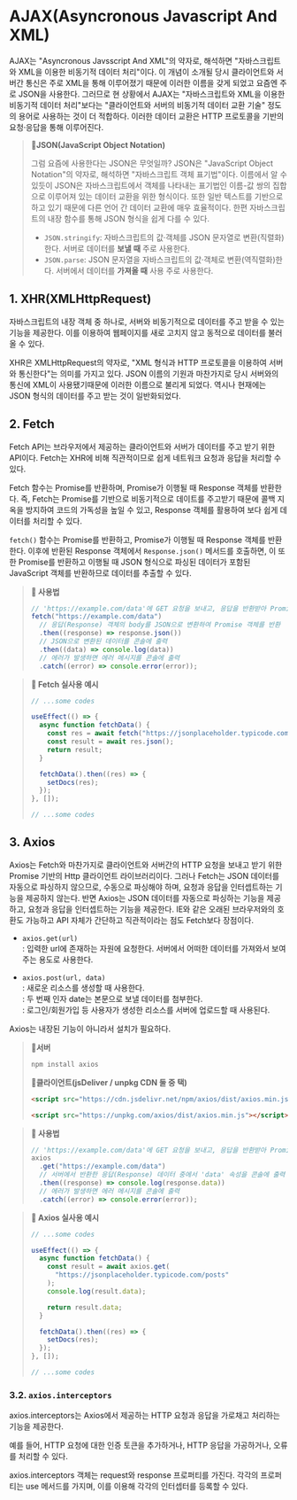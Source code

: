 # AJAX(Asyncronous Javascript And XML)

AJAX는 "Asyncronous Javsscript And XML"의 약자로, 해석하면 "자바스크립트와 XML을 이용한 비동기적 데이터 처리"이다. 이 개념이 소개될 당시 클라이언트와 서버간 통신은 주로 XML을 통해 이루어졌기 때문에 이러한 이름을 갖게 되었고 요즘엔 주로 JSON을 사용한다. 그러므로 현 상황에서 AJAX는 "자바스크립트와 XML을 이용한 비동기적 데이터 처리"보다는 "클라이언트와 서버의 비동기적 데이터 교환 기술" 정도의 용어로 사용하는 것이 더 적합하다. 이러한 데이터 교환은 HTTP 프로토콜을 기반의 요청·응답을 통해 이루어진다.

> **📌JSON(JavaScript Object Notation)**
>
> 그럼 요즘에 사용한다는 JSON은 무엇일까? JSON은 "JavaScript Object Notation"의 약자로, 해석하면 "자바스크립트 객체 표기법"이다. 이름에서 알 수 있듯이 JSON은 자바스크립트에서 객체를 나타내는 표기법인 이름-값 쌍의 집합으로 이루어져 있는 데이터 교환을 위한 형식이다. 또한 일반 텍스트를 기반으로 하고 있기 때문에 다른 언어 간 데이터 교환에 매우 효율적이다. 한편 자바스크립트의 내장 함수를 통해 JSON 형식을 쉽게 다를 수 있다.
>
> - `JSON.stringify`: 자바스크립트의 값·객체를 JSON 문자열로 변환(직렬화)한다. 서버로 데이터를 **보낼 때** 주로 사용한다.
> - `JSON.parse`: JSON 문자열을 자바스크립트의 값·객체로 변환(역직렬화)한다. 서버에서 데이터를 **가져올 때** 사용 주로 사용한다.

## 1. XHR(XMLHttpRequest)

자바스크립트의 내장 객체 중 하나로, 서버와 비동기적으로 데이터를 주고 받을 수 있는 기능을 제공한다. 이를 이용하여 웹페이지를 새로 고치지 않고 동적으로 데이터를 불러올 수 있다.

XHR은 XMLHttpRequest의 약자로, "XML 형식과 HTTP 프로토콜을 이용하여 서버와 통신한다"는 의미를 가지고 있다. JSON 이름의 기원과 마찬가지로 당시 서버와의 통신에 XML이 사용됐기때문에 이러한 이름으로 불리게 되었다. 역시나 현재에는 JSON 형식의 데이터를 주고 받는 것이 일반화되었다.

## 2. Fetch

Fetch API는 브라우저에서 제공하는 클라이언트와 서버가 데이터를 주고 받기 위한 API이다. Fetch는 XHR에 비해 직관적이므로 쉽게 네트워크 요청과 응답을 처리할 수 있다.

Fetch 함수는 Promise를 반환하며, Promise가 이행될 때 Response 객체를 반환한다. 즉, Fetch는 Promise를 기반으로 비동기적으로 데이트를 주고받기 때문에 콜백 지옥을 방지하여 코드의 가독성을 높일 수 있고, Response 객체를 활용하여 보다 쉽게 데이터를 처리할 수 있다.

`fetch()` 함수는 Promise를 반환하고, Promise가 이행될 때 Response 객체를 반환한다. 이후에 반환된 Response 객체에서 `Response.json()` 메서드를 호출하면, 이 또한 Promise를 반환하고 이행될 때 JSON 형식으로 파싱된 데이터가 포함된 JavaScript 객체를 반환하므로 데이터를 추출할 수 있다.

> **📌 사용법**
>
> ```js
> // 'https://example.com/data'에 GET 요청을 보내고, 응답을 반환받아 Promise 객체를 반환
> fetch("https://example.com/data")
>   // 응답(Response) 객체의 body를 JSON으로 변환하여 Promise 객체를 반환
>   .then((response) => response.json())
>   // JSON으로 변환된 데이터를 콘솔에 출력
>   .then((data) => console.log(data))
>   // 에러가 발생하면 에러 메시지를 콘솔에 출력
>   .catch((error) => console.error(error));
> ```

> **📌 Fetch 실사용 예시**
>
> ```js
> // ...some codes
>
> useEffect(() => {
>   async function fetchData() {
>     const res = await fetch("https://jsonplaceholder.typicode.com/posts");
>     const result = await res.json();
>     return result;
>   }
>
>   fetchData().then((res) => {
>     setDocs(res);
>   });
> }, []);
>
> // ...some codes
> ```

## 3. Axios

Axios는 Fetch와 마찬가지로 클라이언트와 서버간의 HTTP 요청을 보내고 받기 위한 Promise 기반의 Http 클라이언트 라이브러리이다. 그러나 Fetch는 JSON 데이터를 자동으로 파싱하지 않으므로, 수동으로 파싱해야 하며, 요청과 응답을 인터셉트하는 기능을 제공하지 않는다. 반면 Axios는 JSON 데이터를 자동으로 파싱하는 기능을 제공하고, 요청과 응답을 인터셉트하는 기능을 제공한다. IE와 같은 오래된 브라우저와의 호환도 가능하고 API 자체가 간단하고 직관적이라는 점도 Fetch보다 장점이다.

- `axios.get(url)`  
  : 입력한 url에 존재하는 자원에 요청한다. 서버에서 어떠한 데이터를 가져와서 보여주는 용도로 사용한다.

- `axios.post(url, data)`  
  : 새로운 리소스를 생성할 때 사용한다.  
  : 두 번째 인자 date는 본문으로 보낼 데이터를 첨부한다.  
  : 로그인/회원가입 등 사용자가 생성한 리소스를 서버에 업로드할 때 사용된다.

Axios는 내장된 기능이 아니라서 설치가 필요하다.

> **📌서버**
>
> ```bash
> npm install axios
> ```
>
> **📌클라이언트(jsDeliver / unpkg CDN 둘 중 택)**
>
> ```html
> <script src="https://cdn.jsdelivr.net/npm/axios/dist/axios.min.js"></script>
> ```
>
> ```html
> <script src="https://unpkg.com/axios/dist/axios.min.js"></script>
> ```

> **📌 사용법**
>
> ```js
> // 'https://example.com/data'에 GET 요청을 보내고, 응답을 반환받아 Promise 객체를 반환
> axios
>   .get("https://example.com/data")
>   // 서버에서 반환한 응답(Response) 데이터 중에서 'data' 속성을 콘솔에 출력
>   .then((response) => console.log(response.data))
>   // 에러가 발생하면 에러 메시지를 콘솔에 출력
>   .catch((error) => console.error(error));
> ```

> **📌 Axios 실사용 예시**
>
> ```js
> // ...some codes
>
> useEffect(() => {
>   async function fetchData() {
>     const result = await axios.get(
>       "https://jsonplaceholder.typicode.com/posts"
>     );
>     console.log(result.data);
>
>     return result.data;
>   }
>
>   fetchData().then((res) => {
>     setDocs(res);
>   });
> }, []);
>
> // ...some codes
> ```

### 3.2. `axios.interceptors`

axios.interceptors는 Axios에서 제공하는 HTTP 요청과 응답을 가로채고 처리하는 기능을 제공한다.

예를 들어, HTTP 요청에 대한 인증 토큰을 추가하거나, HTTP 응답을 가공하거나, 오류를 처리할 수 있다.

axios.interceptors 객체는 request와 response 프로퍼티를 가진다. 각각의 프로퍼티는 use 메서드를 가지며, 이를 이용해 각각의 인터셉터를 등록할 수 있다.

